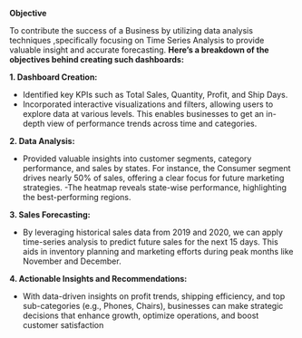 **Objective** 

To contribute the success of a Business by utilizing data analysis techniques ,specifically focusing on Time Series Analysis to provide valuable insight and accurate forecasting.
**Here’s a breakdown of the objectives behind creating such dashboards:**

**1.	Dashboard Creation:**

- Identified key KPIs such as Total Sales, Quantity, Profit, and Ship Days.
- Incorporated interactive visualizations and filters, allowing users to explore data at various levels. This enables businesses to get an in-depth view of performance trends across time and categories.

**2.	Data Analysis:**
- Provided valuable insights into customer segments, category performance, and sales by states. For instance, the Consumer segment drives nearly 50% of sales, offering a clear focus for future marketing strategies.
-The heatmap reveals state-wise performance, highlighting the best-performing regions.

**3.	Sales Forecasting:**

- By leveraging historical sales data from 2019 and 2020, we can apply time-series analysis to predict future sales for the next 15 days. This aids in inventory planning and marketing efforts during peak months like November and December.

**4.	Actionable Insights and Recommendations:**

 - With data-driven insights on profit trends, shipping efficiency, and top sub-categories (e.g., Phones, Chairs), businesses can make strategic decisions that enhance growth, optimize operations, and boost customer satisfaction
